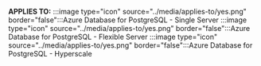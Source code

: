 <Token>**APPLIES TO:** :::image type="icon" source="../media/applies-to/yes.png" border="false":::Azure Database for PostgreSQL - Single Server :::image type="icon" source="../media/applies-to/yes.png" border="false":::Azure Database for PostgreSQL - Flexible Server :::image type="icon" source="../media/applies-to/yes.png" border="false":::Azure Database for PostgreSQL - Hyperscale</Token>
